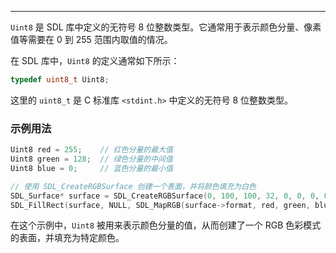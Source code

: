 
----
`Uint8` 是 SDL 库中定义的无符号 8 位整数类型。它通常用于表示颜色分量、像素值等需要在 0 到 255 范围内取值的情况。

在 SDL 库中，`Uint8` 的定义通常如下所示：
```c
typedef uint8_t Uint8;
```
这里的 `uint8_t` 是 C 标准库 `<stdint.h>` 中定义的无符号 8 位整数类型。

### 示例用法
```c
Uint8 red = 255;    // 红色分量的最大值
Uint8 green = 128;  // 绿色分量的中间值
Uint8 blue = 0;     // 蓝色分量的最小值

// 使用 SDL_CreateRGBSurface 创建一个表面，并将颜色填充为白色
SDL_Surface* surface = SDL_CreateRGBSurface(0, 100, 100, 32, 0, 0, 0, 0);
SDL_FillRect(surface, NULL, SDL_MapRGB(surface->format, red, green, blue));
```

在这个示例中，`Uint8` 被用来表示颜色分量的值，从而创建了一个 RGB 色彩模式的表面，并填充为特定颜色。
